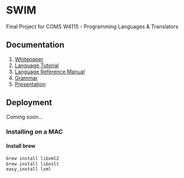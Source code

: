 # SWIM

Final Project for COMS W4115 - Programming Languages &amp; Translators

## Documentation

1. [Whitepaper](docs/1.%20Whitepaper/Team%203%20-%20SWIM%20Whitepaper.pdf)
2. [Language Tutorial](docs/2.%20Language%20Tutorial/Team%203%20-%20SWIM%20Language%20Tutorial.pdf)
3. [Language Reference Manual](docs/3.%20Language%20Reference%20Manual/Team%203%20-%20SWIM%20Language%20Reference%20Manual.pdf)
4. [Grammar](docs/4.%20Grammar/Full%20Grammar.pdf)
5. [Presentation](docs/5.%20Presentation/13-05-01_Team3_SWIM.pdf)

## Deployment

Coming soon...

### Installing on a MAC

#### Install brew

```bash
brew install libxml2
brew install libxslt
easy_install lxml
```